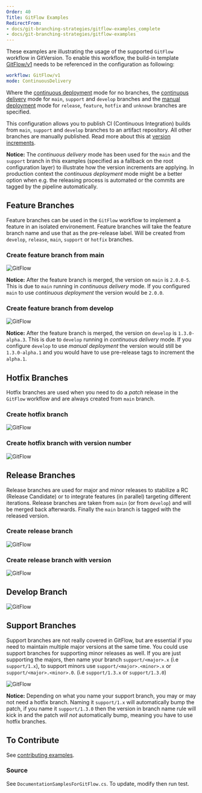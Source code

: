```yaml
---
Order: 40
Title: GitFlow Examples
RedirectFrom:
- docs/git-branching-strategies/gitflow-examples_complete
- docs/git-branching-strategies/gitflow-examples
---
```


These examples are illustrating the usage of the supported `GitFlow` workflow in GitVersion. 
To enable this workflow, the build-in template [GitFlow/v1](/docs/workflows/GitFlow/v1.json) needs to be referenced in the configuration as following:
```yaml
workflow: GitFlow/v1
mode: ContinuousDelivery
```

Where 
the [continuous deployment](/docs/reference/modes/continuous-deployment) mode for no branches, 
the [continuous delivery](/docs/reference/modes/continuous-delivery) mode for `main`, `support` and `develop` branches and 
the [manual deployment](/docs/reference/modes/manual-deployment) mode for `release`, `feature`, `hotfix` and `unknown` branches 
are specified.

This configuration allows you to publish CI (Continuous Integration) builds from `main`, `support` and `develop` branches to an artifact repository. 
All other branches are manually published. Read more about this at [version increments](/docs/reference/version-increments).

__Notice:__ The _continuous delivery_ mode has been used for the `main` and the `support` branch in this examples (specified as a fallback on the root configuration layer) 
to illustrate how the version increments are applying. In production context the _continuous deployment_ mode might be a better option when e.g. 
the releasing process is automated or the commits are tagged by the pipeline automatically.

## Feature Branches

Feature branches can be used in the `GitFlow` workflow to implement a feature in an isolated environement. Feature branches will take the feature branch name and use that 
as the pre-release label. Will be created from `develop`, `release`, `main`, `support` or `hotfix` branches.

### Create feature branch from main

![GitFlow](/docs/img/DocumentationSamplesForGitFlow\_FeatureFromMainBranch.png)

__Notice:__ After the feature branch is merged, the version on `main` is
`2.0.0-5`. This is due to `main` running in _continuous delivery_
mode. If you configured `main` to use _continuous deployment_ the version would
be `2.0.0`.

### Create feature branch from develop

![GitFlow](/docs/img/DocumentationSamplesForGitFlow\_FeatureFromDevelopBranch.png)

__Notice:__ After the feature branch is merged, the version on `develop` is
`1.3.0-alpha.3`. This is due to `develop` running in _continuous delivery_
mode. If you configure `develop` to use _manual deployment_ the version would
still be `1.3.0-alpha.1` and you would have to use pre-release tags to increment the
`alpha.1`.

## Hotfix Branches

Hotfix branches are used when you need to do a _patch_ release in the `GitFlow` workflow and are always created from `main` branch.

### Create hotfix branch

![GitFlow](/docs/img/DocumentationSamplesForGitFlow\_HotfixBranch.png)

### Create hotfix branch with version number

![GitFlow](/docs/img/DocumentationSamplesForGitFlow\_VersionedHotfixBranch.png)

## Release Branches

Release branches are used for major and minor releases to stabilize a RC (Release Candidate) or to integrate 
features (in parallel) targeting different iterations. Release branches are taken from `main` (or from `develop`) 
and will be merged back afterwards. Finally the `main` branch is tagged with the released version.

### Create release branch

![GitFlow](/docs/img/DocumentationSamplesForGitFlow\_ReleaseBranch.png)

### Create release branch with version

![GitFlow](/docs/img/DocumentationSamplesForGitFlow\_VersionedReleaseBranch.png)

## Develop Branch

![GitFlow](/docs/img/DocumentationSamplesForGitFlow\_DevelopBranch.png)

## Support Branches

Support branches are not really covered in GitFlow, but are essential if you
need to maintain multiple major versions at the same time. You could use support
branches for supporting minor releases as well. If you are just supporting the
majors, then name your branch `support/<major>.x` (i.e `support/1.x`), to
support minors use `support/<major>.<minor>.x` or `support/<major>.<minor>.0`.
(i.e `support/1.3.x` or `support/1.3.0`)

![GitFlow](/docs/img/DocumentationSamplesForGitFlow\_SupportBranch.png)

__Notice:__ Depending on what you name your support branch, you may or may not need a hotfix
branch. Naming it `support/1.x` will automatically bump the patch, if you name
it `support/1.3.0` then the version in branch name rule will kick in and the
patch _will not_ automatically bump, meaning you have to use hotfix branches.

## To Contribute

See [contributing examples](/docs/learn/branching-strategies/contribute-examples).

### Source

See `DocumentationSamplesForGitFlow.cs`. To update, modify then run test.